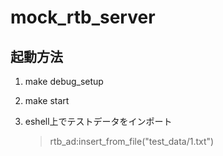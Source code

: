 mock_rtb_server
===============

起動方法
--------

1. make debug_setup
2. make start
3. eshell上でテストデータをインポート

     > rtb_ad:insert_from_file("test_data/1.txt")
